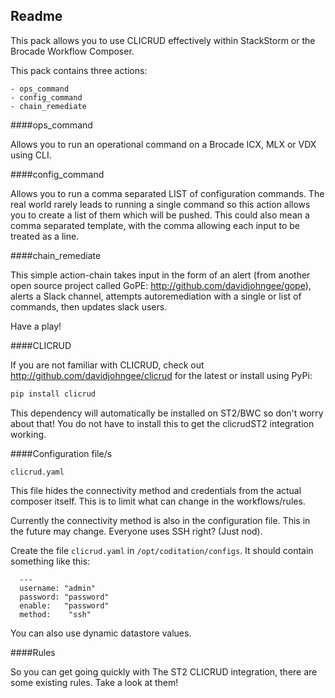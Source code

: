 ## Readme

This pack allows you to use CLICRUD effectively within StackStorm or the Brocade Workflow Composer.


This pack contains three actions:
```text
- ops_command
- config_command
- chain_remediate
```

####ops_command

Allows you to run an operational command on a Brocade ICX, MLX or VDX using CLI.

####config_command

Allows you to run a comma separated LIST of configuration commands. The real world rarely leads to running a single command so this action allows you to create a list of them which will be pushed. This could also mean a comma separated template, with the comma allowing each input to be treated as a line.

####chain_remediate

This simple action-chain takes input in the form of an alert (from another open source project called GoPE: http://github.com/davidjohngee/gope), alerts a Slack channel, attempts autoremediation with a single or list of commands, then updates slack users.

Have a play!

####CLICRUD

If you are not familiar with CLICRUD, check out http://github.com/davidjohngee/clicrud for the latest or install using PyPi:

```bash
pip install clicrud
```

This dependency will automatically be installed on ST2/BWC so don't worry about that! You do not have to install this to get the clicrudST2 integration working.

####Configuration file/s

`clicrud.yaml`

This file hides the connectivity method and credentials from the actual composer itself. This is to limit what can change in the workflows/rules.

Currently the connectivity method is also in the configuration file. This in the future may change. Everyone uses SSH right? (Just nod).

Create the file `clicrud.yaml` in `/opt/coditation/configs`. It should contain something like this:

```
  ---
  username: "admin"
  password: "password"
  enable:   "password"
  method:    "ssh"
```

You can also use dynamic datastore values.

####Rules

So you can get going quickly with The ST2 CLICRUD integration, there are some existing rules.
Take a look at them!

